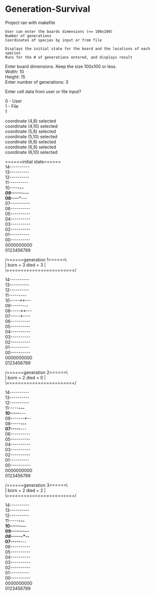 # Generation-Survival

Project ran with makefile
    
    User can enter the boards dimensions (<= 100x100)    
    Number of generations    
    Coordinates of species by input or from file
        
    Displays the initial state for the board and the locations of each species
    Runs for the # of generations entered, and displays result
    
    
Enter board dimensions. Keep the size 100x100 or less.   
Width: 10    
Height: 15     
Enter number of generations: 3     
     
Enter cell data from user or file input?    
    
0 - User   
1 - File   
1   
    
coordinate (4,8) selected   
coordinate (4,10) selected   
coordinate (5,8) selected   
coordinate (5,10) selected    
coordinate (6,8) selected   
coordinate (6,9) selected    
coordinate (6,10) selected   
   
   
======initial state======   
14----------    
13----------    
12----------   
11----------   
10----***---        
09------*---   
08----***---    
07----------   
06----------   
05----------   
04----------    
03----------       
02----------   
01----------   
00----------    
  0000000000   
  0123456789   
   
 /======generation 1======\   
              |  born = 3     died = 3   |   
 \\========================/    
   
14----------    
13----------   
12----------    
11-----*----    
10-----**---    
09-------*--      
08-----**---    
07-----*----   
06----------    
05----------    
04----------    
03----------   
02----------   
01----------   
00----------   
  0000000000   
  0123456789   
    
 /======generation 2======\    
|  born = 2     died = 0   |   
 \\========================/   
   
14----------   
13----------    
12----------    
11-----**---   
10-----**---   
09-------*--   
08-----**---   
07-----**---   
06----------   
05----------   
04----------   
03----------   
02----------    
01----------    
00----------      
  0000000000   
  0123456789   
    
 /======generation 3======\   
|  born = 2     died = 2   |   
 \\========================/   
   
14----------   
13----------   
12----------   
11-----**---    
10-----*-*--   
09-------*--    
08-----*-*--    
07-----**---   
06----------       
05----------    
04----------   
03----------    
02----------     
01----------     
00----------   
  0000000000    
  0123456789   
   
   
